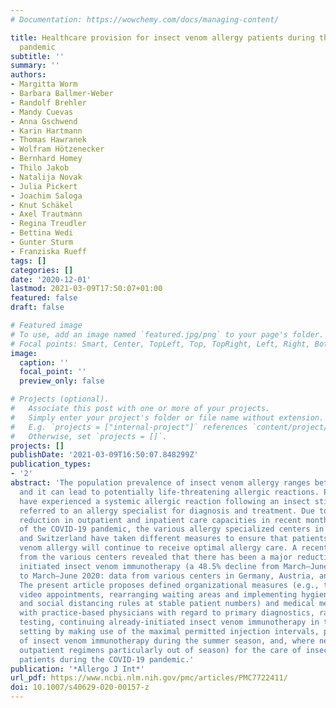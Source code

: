```yaml
---
# Documentation: https://wowchemy.com/docs/managing-content/

title: Healthcare provision for insect venom allergy patients during the COVID-19
  pandemic
subtitle: ''
summary: ''
authors:
- Margitta Worm
- Barbara Ballmer-Weber
- Randolf Brehler
- Mandy Cuevas
- Anna Gschwend
- Karin Hartmann
- Thomas Hawranek
- Wolfram Hötzenecker
- Bernhard Homey
- Thilo Jakob
- Natalija Novak
- Julia Pickert
- Joachim Saloga
- Knut Schäkel
- Axel Trautmann
- Regina Treudler
- Bettina Wedi
- Gunter Sturm
- Franziska Rueff
tags: []
categories: []
date: '2020-12-01'
lastmod: 2021-03-09T17:50:07+01:00
featured: false
draft: false

# Featured image
# To use, add an image named `featured.jpg/png` to your page's folder.
# Focal points: Smart, Center, TopLeft, Top, TopRight, Left, Right, BottomLeft, Bottom, BottomRight.
image:
  caption: ''
  focal_point: ''
  preview_only: false

# Projects (optional).
#   Associate this post with one or more of your projects.
#   Simply enter your project's folder or file name without extension.
#   E.g. `projects = ["internal-project"]` references `content/project/deep-learning/index.md`.
#   Otherwise, set `projects = []`.
projects: []
publishDate: '2021-03-09T16:50:07.848299Z'
publication_types:
- '2'
abstract: 'The population prevalence of insect venom allergy ranges between 3–5%,
  and it can lead to potentially life-threatening allergic reactions. Patients who
  have experienced a systemic allergic reaction following an insect sting should be
  referred to an allergy specialist for diagnosis and treatment. Due to the widespread
  reduction in outpatient and inpatient care capacities in recent months as a result
  of the COVID-19 pandemic, the various allergy specialized centers in Germany, Austria,
  and Switzerland have taken different measures to ensure that patients with insect
  venom allergy will continue to receive optimal allergy care. A recent data analysis
  from the various centers revealed that there has been a major reduction in newly
  initiated insect venom immunotherapy (a 48.5% decline from March–June 2019 compared
  to March–June 2020: data from various centers in Germany, Austria, and Switzerland).
  The present article proposes defined organizational measures (e.g., telephone and
  video appointments, rearranging waiting areas and implementing hygiene measures
  and social distancing rules at stable patient numbers) and medical measures (collaboration
  with practice-based physicians with regard to primary diagnostics, rapid COVID-19
  testing, continuing already-initiated insect venom immunotherapy in the outpatient
  setting by making use of the maximal permitted injection intervals, prompt initiation
  of insect venom immunotherapy during the summer season, and, where necessary, using
  outpatient regimens particularly out of season) for the care of insect venom allergy
  patients during the COVID-19 pandemic.'
publication: '*Allergo J Int*'
url_pdf: https://www.ncbi.nlm.nih.gov/pmc/articles/PMC7722411/
doi: 10.1007/s40629-020-00157-z
---
```


